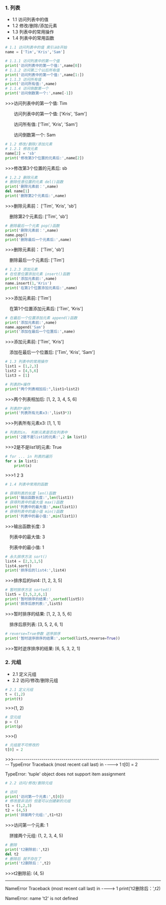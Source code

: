 ### 1. 列表
- 1.1 访问列表中的值
- 1.2 修改/删除/添加元素
- 1.3 列表中的常用操作
- 1.4 列表中的常用函数


```python
# 1.1 访问列表中的值 索引从0开始
name = ['Tim','Kris','Sam']

# 1.1.1 访问列表中的第一个值
print('访问列表中的第一个值:',name[0])
# 1.1.2 访问第二个以后所有值
print('访问列表中的第一个值:',name[1:])
# 1.1.3 访问所有值
print('访问所有值:',name)
# 1.1.4 访问倒数第一个
print('访问倒数第一个:',name[-1])
```
\>>>访问列表中的第一个值: Tim

&emsp;&emsp;访问列表中的第一个值: ['Kris', 'Sam']

&emsp;&emsp;访问所有值: ['Tim', 'Kris', 'Sam']

&emsp;&emsp;访问倒数第一个: Sam

```python
# 1.2 修改/删除/添加元素
# 1.2.1 修改元素
name[2] = 'sb'
print('修改第3个位置的元素后:',name[2])
```
\>>>修改第3个位置的元素后: sb

```python
# 1.2.2 删除元素
# 删除任意位置的元素 del()函数
print('删除元素前：',name)
del name[1]
print('删除第2个元素后:',name)
```
\>>>删除元素前： ['Tim', 'Kris', 'sb']

&emsp;删除第2个元素后: ['Tim', 'sb']

```python
# 删除最后一个元素 pop()函数
print('删除元素前：',name)
name.pop()
print('删除最后一个元素后:',name)
```
\>>>删除元素前： ['Tim', 'sb']


&emsp;删除最后一个元素后: ['Tim']

```python
# 1.2.3 添加元素
# 在任意位置添加元素 insert()函数
print('添加元素前:',name)
name.insert(1,'Kris')
print('在第1个位置添加元素后:',name)
```
\>>>添加元素前: ['Tim']

&emsp;在第1个位置添加元素后: ['Tim', 'Kris']

```python
# 在最后一个位置添加元素 append()函数
print('添加元素前:',name)
name.append('Sam')
print('添加在最后一个位置后:',name)
```
\>>>添加元素前: ['Tim', 'Kris']

&emsp;添加在最后一个位置后: ['Tim', 'Kris', 'Sam']


```python
# 1.3 列表中的常用操作
list1 = [1,2,3]
list2 = [4,5,6]
list3 = [1]

# 列表的+操作
print("两个列表相加后:",list1+list2)
```
\>>>两个列表相加后: [1, 2, 3, 4, 5, 6]

```python
# 列表的*操作
print('列表所有元素x3:',list3*3)
```
\>>>列表所有元素x3: [1, 1, 1]

```python
# 列表的in， 判断元素是否在列表中
print('2是不是list1的元素:',2 in list1)
```
\>>>2是不是list1的元素: True

```python
# for ... in 列表的遍历
for x in list1:
    print(x)
```
\>>>1
2
3

```python
# 1.4 列表中常用的函数

# 获得列表的长度 len()函数
print('输出函数长度:',len(list1))
# 获得列表中的最大值 max()函数
print('列表中的最大值:',max(list1))
# 获得列表中的最小值 min()函数
print('列表中的最小值:',min(list1))
```
\>>>输出函数长度: 3

&emsp;列表中的最大值: 3

&emsp;列表中的最小值: 1

```python
# 永久排序方法 sort()
list4 = [2,3,1,5]
list4.sort()
print('排序后的list4:',list4)
```
\>>>排序后的list4: [1, 2, 3, 5]

```python
# 暂时排序方法 sorted()
list5 = [3,5,2,6,1]
print('暂时排序的结果:',sorted(list5))
print('排序后原列表:',list5)
```
\>>>暂时排序的结果: [1, 2, 3, 5, 6]

&emsp;排序后原列表: [3, 5, 2, 6, 1]

```python
# reverse=True参数 逆序排序
print('暂时逆序排序的结果:',sorted(list5,reverse=True))
```
\>>>暂时逆序排序的结果: [6, 5, 3, 2, 1]

### 2. 元组
- 2.1 定义元组
- 2.2 访问/修改/删除元组

```python
# 2.1 定义元组
t = (1,2)
print(t)
```
\>>>(1, 2)

```python
# 空元组
p = ()
print(p)
```
\>>>()

```python
# 元组是不可修改的
t[0] = 2
```
\>>>---------------------------------------------------------------------------
TypeError                                 Traceback (most recent call last)
<ipython-input-46-0c6697a06bab> in <module>
----> 1 t[0] = 2

TypeError: 'tuple' object does not support item assignment



```python
# 2.2 访问/修改/删除元组

# 访问
print('访问第一个元素:',t[0])
# 修改是非法的 但是可以创建新的元组
t1 = (1,2,3)
t2 = (4,5)
print('拼接两个元组:',t1+t2)
```
\>>>访问第一个元素: 1

&emsp;拼接两个元组: (1, 2, 3, 4, 5)

```python
# 删除
print('t2删除前:',t2)
del t2
# 删除后 就不存在了
print('t2删除后：',t2)
```
\>>>t2删除前: (4, 5)

---------------------------------------------------------------------------
NameError                                 Traceback (most recent call last)
<ipython-input-54-180cf0a61efb> in <module>
----> 1 print('t2删除后：',t2)

NameError: name 't2' is not defined
